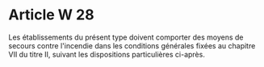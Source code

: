 # Article W 28

Les établissements du présent type doivent comporter des moyens de secours contre l'incendie dans les conditions générales fixées au chapitre VII du titre II, suivant les dispositions particulières ci-après.
